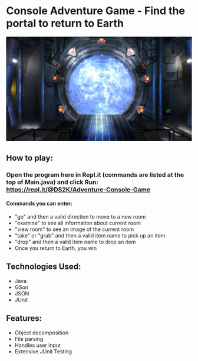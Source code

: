 # Console Adventure Game - Find the portal to return to Earth

![portal](src/data/room_pictures/portal.jpg)

## How to play:

### Open the program here in Repl.it (commands are listed at the top of Main.java) and click Run: https://repl.it/@DS2K/Adventure-Console-Game

#### Commands you can enter:
- "go" and then a valid direction to move to a new room
- "examine" to see all information about current room
- "view room" to see an image of the current room
- "take" or "grab" and then a valid item name to pick up an item
- "drop" and then a valid item name to drop an item
- Once you return to Earth, you win

## Technologies Used:
- Java
- GSon
- JSON
- JUnit

## Features:
- Object decomposition
- File parsing
- Handles user input
- Extensive JUnit Testing
